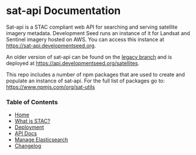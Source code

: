 

# sat-api Documentation

Sat-api is a STAC compliant web API for searching and serving satellite imagery metadata. Development Seed runs an instance of it for Landsat and Sentinel imagery hosted on AWS. You can access this instance at https://sat-api.developmentseed.org.

An older version of sat-api can be found on the [legacy branch](https://github.com/sat-utils/sat-api/tree/legacy) and is deployed at https://api.developmentseed.org/satellites.

This repo includes a number of npm packages that are used to create and populate an instance of sat-api. For the full list of packages go to:
https://www.npmjs.com/org/sat-utils

### Table of Contents 

* [Home](README.md)
* [What is STAC?](stac.md)
* [Deployment](deploy.md)
* [API Docs](api.md)
* [Manage Elasticsearch](manage.md)
* [Changelog](https://github.com/sat-utils/sat-api/blob/sat-api-as-library/CHANGES.md)
